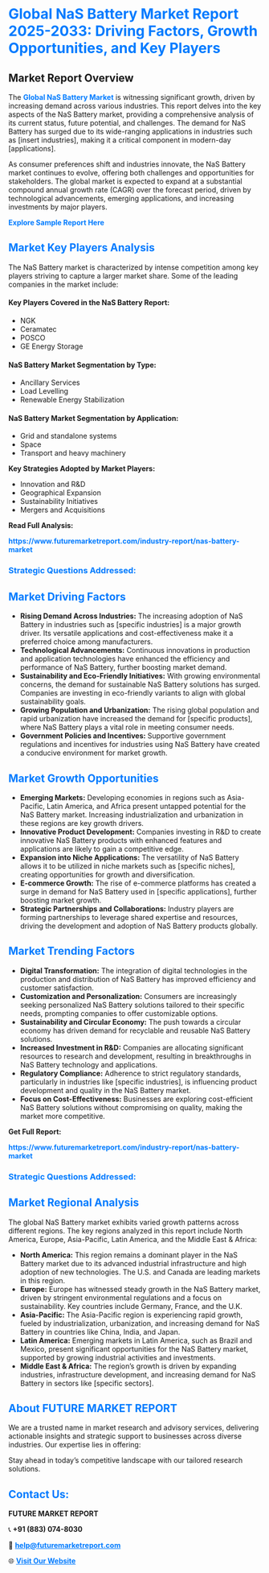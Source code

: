 <h1 style="color: #007BFF;">Global NaS Battery Market Report 2025-2033: Driving Factors, Growth Opportunities, and Key Players</h1>

<section id="overview">
<h2>Market Report Overview</h2>
<p>The <a href="https://www.futuremarketreport.com/industry-report/nas-battery-market" style="color: #007BFF; text-decoration: none;"><strong>Global NaS Battery Market</strong></a> is witnessing significant growth, driven by increasing demand across various industries. This report delves into the key aspects of the NaS Battery market, providing a comprehensive analysis of its current status, future potential, and challenges. The demand for NaS Battery has surged due to its wide-ranging applications in industries such as [insert industries], making it a critical component in modern-day [applications].</p>
<p>As consumer preferences shift and industries innovate, the NaS Battery market continues to evolve, offering both challenges and opportunities for stakeholders. The global market is expected to expand at a substantial compound annual growth rate (CAGR) over the forecast period, driven by technological advancements, emerging applications, and increasing investments by major players.</p>
</section>

<section id="overview">
<p><a href="https://www.futuremarketreport.com/request-sample/reportId=76554" style="color: #007BFF; text-decoration: none;"><strong>Explore Sample Report Here</strong></a></p>
</section>

<section id="key-players">
<h2 style="color: #007BFF;">Market Key Players Analysis</h2>
<p>The NaS Battery market is characterized by intense competition among key players striving to capture a larger market share. Some of the leading companies in the market include:</p>
<h4>Key Players Covered in the NaS Battery Report:</h4>
<ul><li>NGK</li><li>Ceramatec</li><li>POSCO</li><li>GE Energy Storage</li></ul>
<h4>NaS Battery Market Segmentation by Type:</h4>
<ul><li>Ancillary Services</li><li>Load Levelling</li><li>Renewable Energy Stabilization</li></ul>

<h4>NaS Battery Market Segmentation by Application:</h4>
<ul><li>Grid and standalone systems</li><li>Space</li><li>Transport and heavy machinery</li></ul>
<p><strong>Key Strategies Adopted by Market Players:</strong></p>
<ul>
<li>Innovation and R&D</li>
<li>Geographical Expansion</li>
<li>Sustainability Initiatives</li>
<li>Mergers and Acquisitions</li>
</ul>
</section>

<section>
<p><strong>Read Full Analysis: </strong></p><a href="https://www.futuremarketreport.com/industry-report/nas-battery-market" style="color: #007BFF; text-decoration: none;"><strong>https://www.futuremarketreport.com/industry-report/nas-battery-market</strong></a>
<h3 style="color: #007BFF;">Strategic Questions Addressed:</h3>
</section>

<section id="driving-factors">
<h2 style="color: #007BFF;">Market Driving Factors</h2>
<ul>
<li><strong>Rising Demand Across Industries:</strong> The increasing adoption of NaS Battery in industries such as [specific industries] is a major growth driver. Its versatile applications and cost-effectiveness make it a preferred choice among manufacturers.</li>
<li><strong>Technological Advancements:</strong> Continuous innovations in production and application technologies have enhanced the efficiency and performance of NaS Battery, further boosting market demand.</li>
<li><strong>Sustainability and Eco-Friendly Initiatives:</strong> With growing environmental concerns, the demand for sustainable NaS Battery solutions has surged. Companies are investing in eco-friendly variants to align with global sustainability goals.</li>
<li><strong>Growing Population and Urbanization:</strong> The rising global population and rapid urbanization have increased the demand for [specific products], where NaS Battery plays a vital role in meeting consumer needs.</li>
<li><strong>Government Policies and Incentives:</strong> Supportive government regulations and incentives for industries using NaS Battery have created a conducive environment for market growth.</li>
</ul>
</section>

<section id="growth-opportunities">
<h2 style="color: #007BFF;">Market Growth Opportunities</h2>
<ul>
<li><strong>Emerging Markets:</strong> Developing economies in regions such as Asia-Pacific, Latin America, and Africa present untapped potential for the NaS Battery market. Increasing industrialization and urbanization in these regions are key growth drivers.</li>
<li><strong>Innovative Product Development:</strong> Companies investing in R&D to create innovative NaS Battery products with enhanced features and applications are likely to gain a competitive edge.</li>
<li><strong>Expansion into Niche Applications:</strong> The versatility of NaS Battery allows it to be utilized in niche markets such as [specific niches], creating opportunities for growth and diversification.</li>
<li><strong>E-commerce Growth:</strong> The rise of e-commerce platforms has created a surge in demand for NaS Battery used in [specific applications], further boosting market growth.</li>
<li><strong>Strategic Partnerships and Collaborations:</strong> Industry players are forming partnerships to leverage shared expertise and resources, driving the development and adoption of NaS Battery products globally.</li>
</ul>
</section>

<section id="trending-factors">
<h2 style="color: #007BFF;">Market Trending Factors</h2>
<ul>
<li><strong>Digital Transformation:</strong> The integration of digital technologies in the production and distribution of NaS Battery has improved efficiency and customer satisfaction.</li>
<li><strong>Customization and Personalization:</strong> Consumers are increasingly seeking personalized NaS Battery solutions tailored to their specific needs, prompting companies to offer customizable options.</li>
<li><strong>Sustainability and Circular Economy:</strong> The push towards a circular economy has driven demand for recyclable and reusable NaS Battery solutions.</li>
<li><strong>Increased Investment in R&D:</strong> Companies are allocating significant resources to research and development, resulting in breakthroughs in NaS Battery technology and applications.</li>
<li><strong>Regulatory Compliance:</strong> Adherence to strict regulatory standards, particularly in industries like [specific industries], is influencing product development and quality in the NaS Battery market.</li>
<li><strong>Focus on Cost-Effectiveness:</strong> Businesses are exploring cost-efficient NaS Battery solutions without compromising on quality, making the market more competitive.</li>
</ul>
</section>

<section>
<p><strong>Get Full Report: </strong></p><a href="https://www.futuremarketreport.com/industry-report/nas-battery-market" style="color: #007BFF; text-decoration: none;"><strong>https://www.futuremarketreport.com/industry-report/nas-battery-market</strong></a>
<h3 style="color: #007BFF;">Strategic Questions Addressed:</h3>
</section>


<section id="regional-analysis">
<h2 style="color: #007BFF;">Market Regional Analysis</h2>
<p>The global NaS Battery market exhibits varied growth patterns across different regions. The key regions analyzed in this report include North America, Europe, Asia-Pacific, Latin America, and the Middle East & Africa:</p>
<ul>
<li><strong>North America:</strong> This region remains a dominant player in the NaS Battery market due to its advanced industrial infrastructure and high adoption of new technologies. The U.S. and Canada are leading markets in this region.</li>
<li><strong>Europe:</strong> Europe has witnessed steady growth in the NaS Battery market, driven by stringent environmental regulations and a focus on sustainability. Key countries include Germany, France, and the U.K.</li>
<li><strong>Asia-Pacific:</strong> The Asia-Pacific region is experiencing rapid growth, fueled by industrialization, urbanization, and increasing demand for NaS Battery in countries like China, India, and Japan.</li>
<li><strong>Latin America:</strong> Emerging markets in Latin America, such as Brazil and Mexico, present significant opportunities for the NaS Battery market, supported by growing industrial activities and investments.</li>
<li><strong>Middle East & Africa:</strong> The region’s growth is driven by expanding industries, infrastructure development, and increasing demand for NaS Battery in sectors like [specific sectors].</li>
</ul>
</section>

<footer>
<h2 style="color: #007BFF;">About FUTURE MARKET REPORT</h2>
<p>We are a trusted name in market research and advisory services, delivering actionable insights and strategic support to businesses across diverse industries. Our expertise lies in offering:</p>

<p>Stay ahead in today’s competitive landscape with our tailored research solutions.</p>

<h2 style="color: #007BFF;">Contact Us:</h2>
<p><strong>FUTURE MARKET REPORT</strong></p>
<p>📞 <strong>+91 (883) 074-8030</strong></p>
<p>📧 <strong><a href="mailto:help@futuremarketreport.com" style="color: #007BFF;">help@futuremarketreport.com</a></strong></p>
<p>🌐 <strong><a href="https://www.futuremarketreport.com/" style="color: #007BFF;">Visit Our Website</a></strong></p>
</footer>